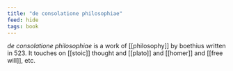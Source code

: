 ```yaml
---
title: "de consolatione philosophiae"
feed: hide
tags: book
---
```


_de consolatione philosophiae_ is a work of [[philosophy]] by boethius written in 523. It touches on [[stoic]] thought and [[plato]] and [[homer]] and [[free will]], etc.
